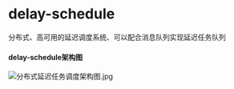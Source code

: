# delay-schedule
分布式、高可用的延迟调度系统、可以配合消息队列实现延迟任务队列

#### delay-schedule架构图
![分布式延迟任务调度架构图.jpg](https://github.com/yangxb2010000/delay-schedule/blob/master/doc/分布式延迟任务调度架构图.jpg)
